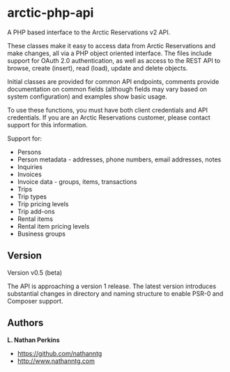 arctic-php-api
==============

A PHP based interface to the Arctic Reservations v2 API.

These classes make it easy to access data from Arctic Reservations and make changes, all via a
PHP object oriented interface. The files include support for OAuth 2.0 authentication, as well
as access to the REST API to browse, create (insert), read (load), update and delete objects.

Initial classes are provided for common API endpoints, comments provide documentation on common
fields (although fields may vary based on system configuration) and examples show basic usage.

To use these functions, you must have both client credentials and API credentials. If you are
an Arctic Reservations customer, please contact support for this information.

Support for:

* Persons
* Person metadata - addresses, phone numbers, email addresses, notes
* Inquiries
* Invoices
* Invoice data - groups, items, transactions
* Trips
* Trip types
* Trip pricing levels
* Trip add-ons
* Rental items
* Rental item pricing levels
* Business groups

## Version

Version v0.5 (beta)

The API is approaching a version 1 release. The latest version introduces substantial changes
in directory and naming structure to enable PSR-0 and Composer support.


## Authors

**L. Nathan Perkins**

- <https://github.com/nathanntg>
- <http://www.nathanntg.com>